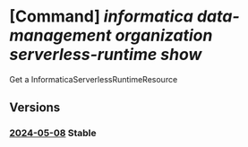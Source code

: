 # [Command] _informatica data-management organization serverless-runtime show_

Get a InformaticaServerlessRuntimeResource

## Versions

### [2024-05-08](/Resources/mgmt-plane/L3N1YnNjcmlwdGlvbnMve30vcmVzb3VyY2Vncm91cHMve30vcHJvdmlkZXJzL2luZm9ybWF0aWNhLmRhdGFtYW5hZ2VtZW50L29yZ2FuaXphdGlvbnMve30vc2VydmVybGVzc3J1bnRpbWVzL3t9/2024-05-08.xml) **Stable**

<!-- mgmt-plane /subscriptions/{}/resourcegroups/{}/providers/informatica.datamanagement/organizations/{}/serverlessruntimes/{} 2024-05-08 -->
